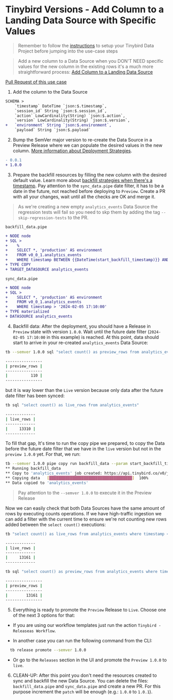 # Tinybird Versions - Add Column to a Landing Data Source with Specific Values

> Remember to follow the [instructions](../README.md) to setup your Tinybird Data Project before jumping into the use-case steps

> Add a new column to a Data Source when you DON'T NEED specific values for the new column in the existing rows it's a much more straightforward process: [Add Column to a Landing Data Source](../add_nullable_column_to_landing_data_source)

[Pull Request of this use case](https://github.com/tinybirdco/use-case-examples/pull/242/files)

1. Add the column to the Data Source

```diff
SCHEMA >
    `timestamp` DateTime `json:$.timestamp`,
    `session_id` String `json:$.session_id`,
    `action` LowCardinality(String) `json:$.action`,
    `version` LowCardinality(String) `json:$.version`,
+   `environment` String `json:$.environment`,
    `payload` String `json:$.payload`
```

2. Bump the SemVer major version to re-create the Data Source in a Preview Release where we can populate the desired values in the new column. [More information about Deployment Strategies]().
   
```diff
- 0.0.1
+ 1.0.0
```

3. Prepare the backfill resources by filling the new column with the desired default value. Learn more about [backfill strategies when there's a timestamp](https://versions.tinybird.co/docs/version-control/backfill-strategies.html#scenario-3-streaming-ingestion-with-incremental-timestamp-column). Pay attention to the `sync_data.pipe` date filter, it has to be a date in the future, not reached before deploying to `Preview`. Create a PR with all your changes, wait until all the checks are OK and merge it.

> As we're creating a new empty `analytics_events` Data Source the regression tests will fail so you need to skp them by adding the tag `--skip-regression-tests` to the PR.

`backfill_data.pipe`

```diff
+ NODE node
+ SQL >
+    %
+    SELECT *, 'production' AS environment
+    FROM v0_0_1.analytics_events
+    WHERE timestamp BETWEEN {{DateTime(start_backfill_timestamp)}} AND {{DateTime(end_backfill_timestamp)}} 
+ TYPE COPY
+ TARGET_DATASOURCE analytics_events
```

`sync_data.pipe`

```diff
+ NODE node
+ SQL >
+    SELECT *, 'production' AS environment
+    FROM v0_0_1.analytics_events
+    WHERE timestamp > '2024-02-05 17:10:00'
+ TYPE materialized
+ DATASOURCE analytics_events
```

4. Backfill data: After the deployment, you should have a Release in `Preview` state with version `1.0.0`. Wait until the future date filter (`2024-02-05 17:10:00` in this example) is reached. At this point, data should start to arrive in your re-created `analytics_events` Data Source:

```sh
tb --semver 1.0.0 sql "select count() as preview_rows from analytics_events"

----------------
| preview_rows |
----------------
|          110 |
----------------
```

but it is way lower than the `Live` version because only data after the future date filter has been synced:

```sh
tb sql "select count() as live_rows from analytics_events"

-------------
| live_rows |
-------------
|     13310 |
-------------
```

To fill that gap, It's time to run the copy pipe we prepared, to copy the Data before the future date filter that we have in the `live` version but not in the `preview 1.0.0` yet. For that, we run:

```sh
tb --semver 1.0.0 pipe copy run backfill_data --param start_backfill_timestamp='1970-01-01 00:00:00' --param end_backfill_timestamp='2024-01-05 17:10:00' --yes --wait
** Running backfill_data
** Copy to 'analytics_events' job created: https://api.tinybird.co/v0/jobs/1e195914-f3c1-4975-8350-9ddb844d0848
** Copying data   [████████████████████████████████████]  100%
** Data copied to 'analytics_events'
```

> Pay attention to the `--semver 1.0.0` to execute it in the Preview Release

Now we can easily check that both Data Sources have the same amount of rows by executing counts operations. If we have high-traffic ingestion we can add a filter with the current time to ensure we're not counting new rows added between the `select count()` executions:

```sh
tb "select count() as live_rows from analytics_events where timestamp < '2024-02-06 09:36:00'"

-------------
| live_rows |
-------------
|     13161 |
-------------
``````

```sh
tb sql "select count() as preview_rows from analytics_events where timestamp < '2024-02-06 09:36:00'"

----------------
| preview_rows |
----------------
|        13161 |
----------------
```

5. Everything is ready to promote the `Preview` Release to `Live`. Choose one of the next 3 options for that:

- If you are using our workflow templates just run the action `Tinybird - Releaseas Workflow`.

- In another case you can run the following command from the CLI:
  
```sh
  tb release promote --semver 1.0.0
```

- Or go to the `Releases` section in the UI and promote the `Preview 1.0.0` to `live`.

6. CLEAN-UP: After this point you don't need the resources created to sync and backfill the new Data Source. You can delete the files: `backfill_data.pipe` and `sync_data.pipe` and create a new PR. For this purpose increment the `patch` will be enough (e.g.: `1.0.0` to `1.0.1`).
